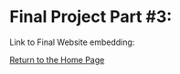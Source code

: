 # Final Project Part #3:

Link to Final Website embedding:






[Return to the Home Page](README.md)
